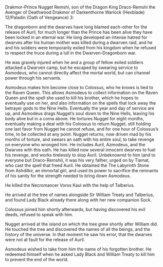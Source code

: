 Drakmor-Prince Nugget Remshi, son of the Dragon King Draco-Remshi the Avenger of Deathwood Drakmor of Darkenthorne Warlock (Hexblade) 12/Paladin (Oath of Vengeance) 3: 

The dragonborn and the dwarves have long blamed each-other for the release of Auril, for much longer than the Prince has been alive they have been locked in an eternal war. He long developed an intense hatred for dwarves after his human mother was killed during a dwarven raid, and he and his soldiers were temporarily exiled from his kingdom when he refused to respect the truce during a lull in the Dwarven-Dragonborn war. 

He was gravely injured when he and a group of fellow exiled soldiers attacked a Dwarven camp, but he escaped by swearing service to Asmodeus, who cannot directly affect the mortal world, but can channel power through his servants. 

Asmodeus makes him become close to Colossus, who he knows is tied to the Raven Queen. This allows Asmodeus to collect information on the Raven Queen and the spell she used to kill his brother, which he hopes to eventually use on her, and also information on the spells that lock away the betrayer gods to the Nine Hells. Eventually the year and day of service are up, and Asmodeus drags Nugget’s soul down to the Nine Hells, leaving his body alive but in a coma above. He tortures Nugget for eight months, eventually making a deal with his Colossus to return Nugget, still holding one last favor from Nugget he cannot refuse, and for one hour of Colossus’s time, to be collected at any point. Nugget returns, now driven mad by his months of torture, and swears an oath with his entire soul, to take revenge on everyone who wronged him. He includes Auril, Azmodeus, and the Dwarves with this oath. He has killed now several innocent dwarves to fuel his revenge, and works tirelessly to stop Auril. Unbeknownst to him (and to everyone but Draco-Remshi), it was his very father, urged on by Tiamat, who cast the spell that freed Auril. He obtained the The Labyrinth Stone from Ashdilkir, an immortal girl, and used its power to sacrifice the remnants of his sanity for the strength needed to bring down Asmodeus.

He killed the Necromancer Voros Kaul with the help of Talberius.

He arrived at the tree of names alongside Sir William Treaty and Talberius, and found Lady Black already there along with her new companion Sock. 

Colossus joined him shortly afterwards, but having discovered his evil deeds, refused to speak with him.

Nugget arrived at the island on which the tree grew shortly after William did. He touched the tree and discovered the names of all the beings, and the history of the universe. In that moment he saw his error, that the dwarves were not at fault for the release of Auril. 

Asmodeus wished to take from him the name of his forgotten brother. He redeemed himself when he asked Lady Black and William Treaty to kill him to prevent the end of the world.